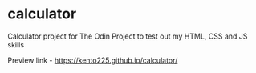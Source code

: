 # calculator
Calculator project for The Odin Project to test out my HTML, CSS and JS skills

Preview link - https://kento225.github.io/calculator/
